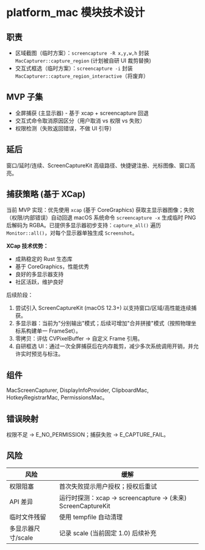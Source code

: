 # platform_mac 模块技术设计

## 职责
 - 区域截图（临时方案）：`screencapture -R x,y,w,h` 封装 `MacCapturer::capture_region` (计划被自研 UI 裁剪替换)
 - 交互式框选（临时方案）：`screencapture -i` 封装 `MacCapturer::capture_region_interactive`（将废弃）

## MVP 子集
- 全屏捕获 (主显示器) - 基于 xcap + screencapture 回退
- 交互式命令取消原因区分（用户取消 vs 权限 vs 失败）
- 权限检测（失败返回错误，不做 UI 引导）

## 延后
窗口/延时/连续、ScreenCaptureKit 高级路径、快捷键注册、光标图像、窗口高亮。

## 捕获策略 (基于 XCap)
当前 MVP 实现：优先使用 `xcap` (基于 CoreGraphics) 获取主显示器图像；失败（权限/内部错误）自动回退 macOS 系统命令 `screencapture -x` 生成临时 PNG 后解码为 RGBA。已提供多显示器初步支持：`capture_all()` 遍历 `Monitor::all()`，对每个显示器单独生成 `Screenshot`。

**XCap 技术优势：**
- 成熟稳定的 Rust 生态库
- 基于 CoreGraphics，性能优秀
- 良好的多显示器支持
- 社区活跃，维护良好

后续阶段：
1. 尝试引入 ScreenCaptureKit (macOS 12.3+) 以支持窗口/区域/高性能连续捕获。
2. 多显示器：当前为"分别输出"模式；后续可增加"合并拼接"模式（按照物理坐标系构建单一 FrameSet）。
3. 零拷贝：评估 CVPixelBuffer -> 自定义 Frame 引用。
4. 自研框选 UI：通过一次全屏捕获后在内存裁剪，减少多次系统调用开销，并允许实时预览与标注。

## 组件
MacScreenCapturer, DisplayInfoProvider, ClipboardMac, HotkeyRegistrarMac, PermissionsMac。

## 错误映射
权限不足 -> E_NO_PERMISSION；捕获失败 -> E_CAPTURE_FAIL。

## 风险
| 风险 | 缓解 |
|------|------|
| 权限阻塞 | 首次失败提示用户授权；授权后重试 |
| API 差异 | 运行时探测：xcap -> screencapture -> (未来) ScreenCaptureKit |
| 临时文件残留 | 使用 tempfile 自动清理 |
| 多显示器尺寸/scale | 记录 scale (当前固定 1.0) 后续补充 |
